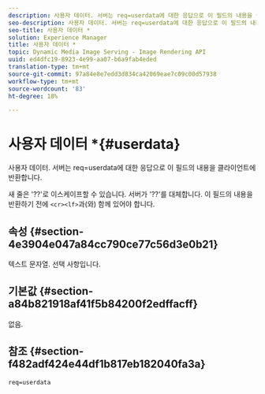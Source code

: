 ```yaml
---
description: 사용자 데이터. 서버는 req=userdata에 대한 응답으로 이 필드의 내용을 클라이언트에 반환합니다.
seo-description: 사용자 데이터. 서버는 req=userdata에 대한 응답으로 이 필드의 내용을 클라이언트에 반환합니다.
seo-title: 사용자 데이터 *
solution: Experience Manager
title: 사용자 데이터 *
topic: Dynamic Media Image Serving - Image Rendering API
uuid: ed4dfc19-8923-4e99-aa07-b6a9fab4eded
translation-type: tm+mt
source-git-commit: 97a84e8e7edd3d834ca42069eae7c09c00d57938
workflow-type: tm+mt
source-wordcount: '83'
ht-degree: 18%

---
```



# 사용자 데이터 *{#userdata}

사용자 데이터. 서버는 req=userdata에 대한 응답으로 이 필드의 내용을 클라이언트에 반환합니다.

새 줄은 &#39;??&#39;로 이스케이프할 수 있습니다. 서버가 &#39;??&#39;를 대체합니다. 이 필드의 내용을 반환하기 전에 `<cr><lf>`과(와) 함께 있어야 합니다.

## 속성 {#section-4e3904e047a84cc790ce77c56d3e0b21}

텍스트 문자열. 선택 사항입니다.

## 기본값 {#section-a84b821918af41f5b84200f2edffacff}

없음.

## 참조 {#section-f482adf424e44df1b817eb182040fa3a}

`req=userdata`
